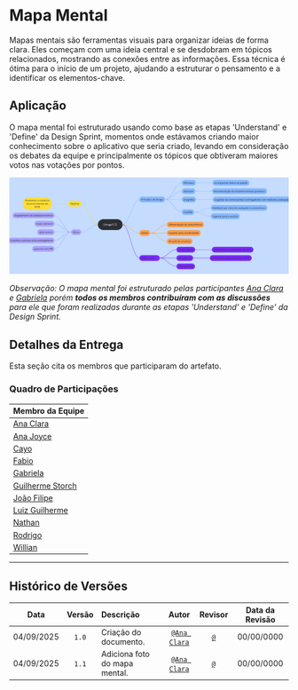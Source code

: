 # Mapa Mental

Mapas mentais são ferramentas visuais para organizar ideias de forma clara. Eles começam com uma ideia central e se desdobram em tópicos relacionados, mostrando as conexões entre as informações. Essa técnica é ótima para o início de um projeto, ajudando a estruturar o pensamento e a identificar os elementos-chave.

## Aplicação

O mapa mental foi estruturado usando como base as etapas 'Understand' e 'Define' da Design Sprint, momentos onde estávamos criando maior conhecimento sobre o aplicativo que seria criado, levando em consideração os debates da equipe e principalmente os tópicos que obtiveram maiores votos nas votações por pontos.

![mapa mental](../assets/mapaMental.jpg)

_Observação: O mapa mental foi estruturado pelas participantes [Ana Clara](https://github.com/anabborges) e [Gabriela]("https://github.com/anabborges") porém **todos os membros contribuíram com as discussões** para ele que foram realizadas durante as etapas 'Understand' e 'Define' da Design Sprint._

## Detalhes da Entrega

Esta seção cita os membros que participaram do artefato.

### Quadro de Participações

| Membro da Equipe                                              |
| :------------------------------------------------------------ |
| [Ana Clara](https://github.com/anabborges)                    |
| [Ana Joyce](https://github.com/anajoyceamorim)                |
| [Cayo](https://github.com/Cayoalencar)                        |
| [Fabio](https://github.com/fabinsz)                           |
| [Gabriela](https://github.com/gaubiela)                       |
| [Guilherme Storch](https://github.com/storch7)                | 
| [João Filipe](https://github.com/Joao151104)                  |
| [Luiz Guilherme](https://github.com/luizfaria1989)            |
| [Nathan](https://github.com/Nathan-bs)                        |
| [Rodrigo](https://github.com/rodrigoFAmaral)                  |
| [Willian](https://github.com/Wooo589)                         |

---

## Histórico de Versões

| **Data**       | **Versão** | **Descrição**                         | **Autor**                                      | **Revisor**                                      | **Data da Revisão** |
| :--------: | :----: | :-------------------------------- | :----------------------------------------: | :----------------------------------------: | :-------------: |
| 04/09/2025 |  `1.0`   | Criação do documento. | [`@Ana Clara`](https://github.com/anabborges) | [`@`](https://github.com/) |   00/00/0000    |
| 04/09/2025 |  `1.1`   | Adiciona foto do mapa mental. | [`@Ana Clara`](https://github.com/anabborges) | [`@`](https://github.com/) |   00/00/0000    |